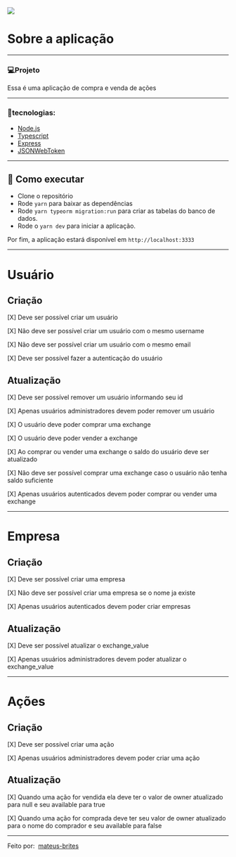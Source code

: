<img src="https://ik.imagekit.io/mbrites/Captura_de_tela_de_2021-08-20_11-58-25_BxSGlCBKq.png?updatedAt=1629471794360">

# Sobre a aplicação

---

### 💻Projeto

Essa é uma aplicação de compra e venda de ações

---

### 🍃tecnologias:

- [Node.js](https://nodejs.org/en/)
- [Typescript](https://www.typescriptlang.org/)
- [Express](https://expressjs.com/pt-br/)
- [JSONWebToken](https://github.com/auth0/node-jsonwebtoken#readme)

---

## 🚀 Como executar

- Clone o repositório
- Rode `yarn` para baixar as dependências
- Rode `yarn typeorm migration:run` para criar as tabelas do banco de dados.
- Rode o `yarn dev` para iniciar a aplicação.

Por fim, a aplicação estará disponível em `http://localhost:3333`

---

# Usuário

## Criação

[X] Deve ser possível criar um usuário

[X] Não deve ser possível criar um usuário com o mesmo username

[X] Não deve ser possível criar um usuário com o mesmo email

[X] Deve ser possível fazer a autenticação do usuário

## Atualização

[X] Deve ser possível remover um usuário informando seu id

[X] Apenas usuários administradores devem poder remover um usuário

[X] O usuário deve poder comprar uma exchange

[X] O usuário deve poder vender a exchange

[X] Ao comprar ou vender uma exchange o saldo do usuário deve ser atualizado

[X] Não deve ser possível comprar uma exchange caso o usuário não tenha saldo suficiente

[X] Apenas usuários autenticados devem poder comprar ou vender uma exchange

---

# Empresa

## Criação

[X] Deve ser possível criar uma empresa

[X] Não deve ser possível criar uma empresa se o nome ja existe

[X] Apenas usuários autenticados devem poder criar empresas

## Atualização

[X] Deve ser possível atualizar o exchange_value

[X] Apenas usuários administradores devem poder atualizar o exchange_value

---

# Ações

## Criação

[X] Deve ser possível criar uma ação

[X] Apenas usuários administradores devem poder criar uma ação

## Atualização

[X] Quando uma ação for vendida ela deve ter o valor de owner atualizado para null e seu available para true

[X] Quando uma ação for comprada deve ter seu valor de owner atualizado para o nome do comprador e seu available para false

---

Feito por: &nbsp;[mateus-brites](https://github.com/mateus-brites)